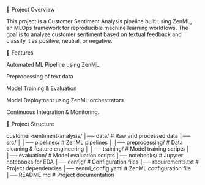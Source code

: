 📌 Project Overview

This project is a Customer Sentiment Analysis pipeline built using ZenML, an MLOps framework for reproducible machine learning workflows. The goal is to analyze customer sentiment based on textual feedback and classify it as positive, neutral, or negative.

🚀 Features

Automated ML Pipeline using ZenML

Preprocessing of text data

Model Training & Evaluation

Model Deployment using ZenML orchestrators

Continuous Integration & Monitoring.


📁 Project Structure

customer-sentiment-analysis/
│── data/                    # Raw and processed data
│── src/
│   │── pipelines/           # ZenML pipelines
│   │── preprocessing/       # Data cleaning & feature engineering
│   │── training/            # Model training scripts
│   │── evaluation/          # Model evaluation scripts
│── notebooks/               # Jupyter notebooks for EDA
│── config/                  # Configuration files
│── requirements.txt         # Project dependencies
│── zenml_config.yaml        # ZenML configuration file
│── README.md                # Project documentation
